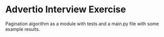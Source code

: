 # Advertio Interview Exercise
Pagination algorithm as a module with tests and a main.py file with some example results.
